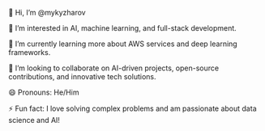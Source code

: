 👋 Hi, I’m @mykyzharov

👀 I’m interested in AI, machine learning, and full-stack development.

🌱 I’m currently learning more about AWS services and deep learning frameworks.

💞️ I’m looking to collaborate on AI-driven projects, open-source contributions, and innovative tech solutions.

😄 Pronouns: He/Him

⚡ Fun fact: I love solving complex problems and am passionate about data science and AI!
